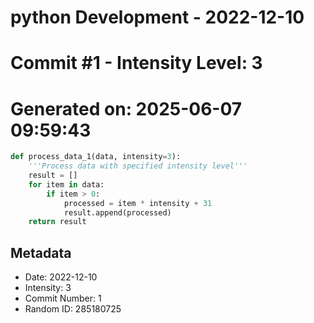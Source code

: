 ﻿# python Development - 2022-12-10
# Commit #1 - Intensity Level: 3
# Generated on: 2025-06-07 09:59:43
```python
def process_data_1(data, intensity=3):
    '''Process data with specified intensity level'''
    result = []
    for item in data:
        if item > 0:
            processed = item * intensity + 31
            result.append(processed)
    return result
```
## Metadata
- Date: 2022-12-10
- Intensity: 3
- Commit Number: 1
- Random ID: 285180725
